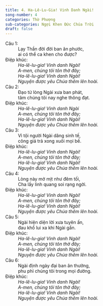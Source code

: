 ```yaml
---
title: 4. Ha-Lê-Lu-Gia! Vinh Danh Ngài!
song-number: 4
categories: Thờ Phượng
sub-categories: Ngợi Khen Đức Chúa Trời
draft: false
---
```

<dl><dt>Câu 1:</dt><dd data-verse="1">Lạy Thần đời đời ban ân phước, <br/>ai có thể ca khen cho được? </dd><dt>Điệp khúc:</dt><dd data-chorus="1"><em>Ha-lê-lu-gia! Vinh danh Ngài! <br/>A-men, chúng tôi tôn thờ đây; <br/>Ha-lê-lu-gia! Vinh danh Ngài! <br/>Nguyện được yêu Chúa thêm lên hoài. </em></dd><dt>Câu 2:</dt><dd data-verse="2">Đạo từ lòng Ngài xưa ban phát, <br/>tâm chúng tôi nay nghe thông đạt. </dd><dt>Điệp khúc:</dt><dd data-chorus="1"><em>Ha-lê-lu-gia! Vinh danh Ngài <br/>A-men, chúng tôi tôn thờ đây; <br/>Ha-lê-lu-gia! Vinh danh Ngài! <br/>Nguyện được yêu Chúa thêm lên hoài. </em></dd><dt>Câu 3:</dt><dd data-verse="3">Vì tội người Ngài dâng sinh tế, <br/>công giá trả xong xuôi mọi bề. </dd><dt>Điệp khúc:</dt><dd data-chorus="1"><em>Ha-lê-lu-gia! Vinh danh Ngài! <br/>A-men, chúng tôi tôn thờ đây; <br/>Ha-lê-lu-gia! Vinh danh Ngài! <br/>Nguyện được yêu Chúa thêm lên hoài. </em></dd><dt>Câu 4:</dt><dd data-verse="4">Lòng này mờ mịt như đêm tối, <br/>Cha lấy linh quang soi rạng ngời. </dd><dt>Điệp khúc:</dt><dd data-chorus="1"><em>Ha-lê-lu-gia! Vinh danh Ngài! <br/>A-men, chúng tôi tôn thờ đây; <br/>Ha-lê-lu-gia! Vinh danh Ngài! <br/>Nguyện được yêu Chúa thêm lên hoài. </em></dd><dt>Câu 5:</dt><dd data-verse="5">Ngài hiện diện lời xưa tuyên ấn, <br/>đau khổ lui xa khi Ngài gần. </dd><dt>Điệp khúc:</dt><dd data-chorus="1"><em>Ha-lê-lu-gia! Vinh danh Ngài! <br/>A-men, chúng tôi tôn thờ đây; <br/>Ha-lê-lu-gia! Vinh danh Ngài! <br/>Nguyện được yêu Chúa thêm lên hoài. </em></dd><dt>Câu 6:</dt><dd data-verse="6">Ngài định ngày đại ban ân thưởng, <br/>phu phỉ chúng tôi trong mọi đường. </dd><dt>Điệp khúc:</dt><dd data-chorus="1"><em>Ha-lê-lu-gia! Vinh danh Ngài! <br/>A-men, chúng tôi tôn thờ đây; <br/>Ha-lê-lu-gia! Vinh danh Ngài! <br/>Nguyện được yêu Chúa thêm lên hoài. </em></dd></dl>